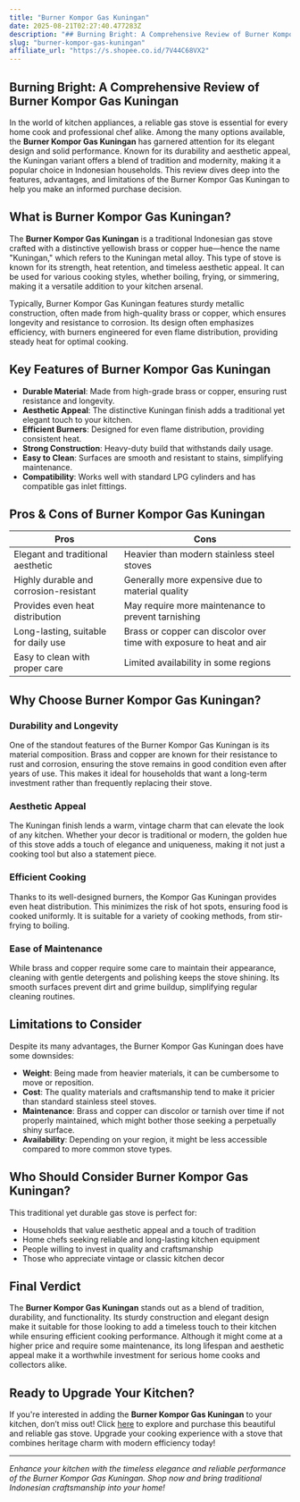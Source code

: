 ```yaml
---
title: "Burner Kompor Gas Kuningan"
date: 2025-08-21T02:27:40.477283Z
description: "## Burning Bright: A Comprehensive Review of Burner Kompor Gas Kuningan..."
slug: "burner-kompor-gas-kuningan"
affiliate_url: "https://s.shopee.co.id/7V44C68VX2"
---
```

## Burning Bright: A Comprehensive Review of Burner Kompor Gas Kuningan

In the world of kitchen appliances, a reliable gas stove is essential for every home cook and professional chef alike. Among the many options available, the **Burner Kompor Gas Kuningan** has garnered attention for its elegant design and solid performance. Known for its durability and aesthetic appeal, the Kuningan variant offers a blend of tradition and modernity, making it a popular choice in Indonesian households. This review dives deep into the features, advantages, and limitations of the Burner Kompor Gas Kuningan to help you make an informed purchase decision.

## What is Burner Kompor Gas Kuningan?

The **Burner Kompor Gas Kuningan** is a traditional Indonesian gas stove crafted with a distinctive yellowish brass or copper hue—hence the name "Kuningan," which refers to the Kuningan metal alloy. This type of stove is known for its strength, heat retention, and timeless aesthetic appeal. It can be used for various cooking styles, whether boiling, frying, or simmering, making it a versatile addition to your kitchen arsenal.

Typically, Burner Kompor Gas Kuningan features sturdy metallic construction, often made from high-quality brass or copper, which ensures longevity and resistance to corrosion. Its design often emphasizes efficiency, with burners engineered for even flame distribution, providing steady heat for optimal cooking.

## Key Features of Burner Kompor Gas Kuningan

- **Durable Material**: Made from high-grade brass or copper, ensuring rust resistance and longevity.
- **Aesthetic Appeal**: The distinctive Kuningan finish adds a traditional yet elegant touch to your kitchen.
- **Efficient Burners**: Designed for even flame distribution, providing consistent heat.
- **Strong Construction**: Heavy-duty build that withstands daily usage.
- **Easy to Clean**: Surfaces are smooth and resistant to stains, simplifying maintenance.
- **Compatibility**: Works well with standard LPG cylinders and has compatible gas inlet fittings.

## Pros & Cons of Burner Kompor Gas Kuningan

| **Pros** | **Cons** |
|---|---|
| Elegant and traditional aesthetic | Heavier than modern stainless steel stoves |
| Highly durable and corrosion-resistant | Generally more expensive due to material quality |
| Provides even heat distribution | May require more maintenance to prevent tarnishing |
| Long-lasting, suitable for daily use | Brass or copper can discolor over time with exposure to heat and air |
| Easy to clean with proper care | Limited availability in some regions |

## Why Choose Burner Kompor Gas Kuningan?

### Durability and Longevity
One of the standout features of the Burner Kompor Gas Kuningan is its material composition. Brass and copper are known for their resistance to rust and corrosion, ensuring the stove remains in good condition even after years of use. This makes it ideal for households that want a long-term investment rather than frequently replacing their stove.

### Aesthetic Appeal
The Kuningan finish lends a warm, vintage charm that can elevate the look of any kitchen. Whether your decor is traditional or modern, the golden hue of this stove adds a touch of elegance and uniqueness, making it not just a cooking tool but also a statement piece.

### Efficient Cooking
Thanks to its well-designed burners, the Kompor Gas Kuningan provides even heat distribution. This minimizes the risk of hot spots, ensuring food is cooked uniformly. It is suitable for a variety of cooking methods, from stir-frying to boiling.

### Ease of Maintenance
While brass and copper require some care to maintain their appearance, cleaning with gentle detergents and polishing keeps the stove shining. Its smooth surfaces prevent dirt and grime buildup, simplifying regular cleaning routines.

## Limitations to Consider

Despite its many advantages, the Burner Kompor Gas Kuningan does have some downsides:

- **Weight**: Being made from heavier materials, it can be cumbersome to move or reposition.
- **Cost**: The quality materials and craftsmanship tend to make it pricier than standard stainless steel stoves.
- **Maintenance**: Brass and copper can discolor or tarnish over time if not properly maintained, which might bother those seeking a perpetually shiny surface.
- **Availability**: Depending on your region, it might be less accessible compared to more common stove types.

## Who Should Consider Burner Kompor Gas Kuningan?

This traditional yet durable gas stove is perfect for:

- Households that value aesthetic appeal and a touch of tradition
- Home chefs seeking reliable and long-lasting kitchen equipment
- People willing to invest in quality and craftsmanship
- Those who appreciate vintage or classic kitchen decor

## Final Verdict

The **Burner Kompor Gas Kuningan** stands out as a blend of tradition, durability, and functionality. Its sturdy construction and elegant design make it suitable for those looking to add a timeless touch to their kitchen while ensuring efficient cooking performance. Although it might come at a higher price and require some maintenance, its long lifespan and aesthetic appeal make it a worthwhile investment for serious home cooks and collectors alike.

## Ready to Upgrade Your Kitchen?

If you're interested in adding the **Burner Kompor Gas Kuningan** to your kitchen, don’t miss out! Click [here](https://s.shopee.co.id/7V44C68VX2) to explore and purchase this beautiful and reliable gas stove. Upgrade your cooking experience with a stove that combines heritage charm with modern efficiency today!

---

*Enhance your kitchen with the timeless elegance and reliable performance of the Burner Kompor Gas Kuningan. Shop now and bring traditional Indonesian craftsmanship into your home!*